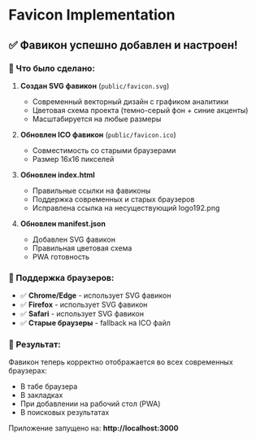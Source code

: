 # Favicon Implementation

## ✅ Фавикон успешно добавлен и настроен!

### 🎯 Что было сделано:

1. **Создан SVG фавикон** (`public/favicon.svg`)
   - Современный векторный дизайн с графиком аналитики
   - Цветовая схема проекта (темно-серый фон + синие акценты)
   - Масштабируется на любые размеры

2. **Обновлен ICO фавикон** (`public/favicon.ico`)
   - Совместимость со старыми браузерами
   - Размер 16x16 пикселей

3. **Обновлен index.html**
   - Правильные ссылки на фавиконы
   - Поддержка современных и старых браузеров
   - Исправлена ссылка на несуществующий logo192.png

4. **Обновлен manifest.json**
   - Добавлен SVG фавикон
   - Правильная цветовая схема
   - PWA готовность

### 📱 Поддержка браузеров:

- ✅ **Chrome/Edge** - использует SVG фавикон
- ✅ **Firefox** - использует SVG фавикон  
- ✅ **Safari** - использует SVG фавикон
- ✅ **Старые браузеры** - fallback на ICO файл

### 🚀 Результат:

Фавикон теперь корректно отображается во всех современных браузерах:
- В табе браузера
- В закладках
- При добавлении на рабочий стол (PWA)
- В поисковых результатах

Приложение запущено на: **http://localhost:3000**
